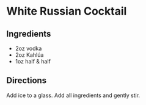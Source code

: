 # White Russian Cocktail

## Ingredients

- 2oz vodka
- 2oz Kahlúa
- 1oz half & half

## Directions

Add ice to a glass. Add all ingredients and gently stir.

